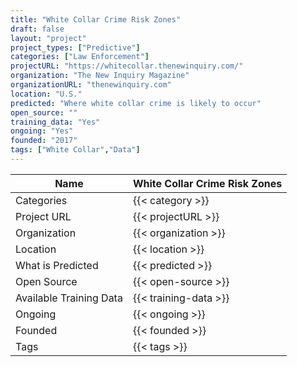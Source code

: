 ```yaml
---
title: "White Collar Crime Risk Zones"
draft: false
layout: "project"
project_types: ["Predictive"]
categories: ["Law Enforcement"]
projectURL: "https://whitecollar.thenewinquiry.com/"
organization: "The New Inquiry Magazine"
organizationURL: "thenewinquiry.com"
location: "U.S."
predicted: "Where white collar crime is likely to occur"
open_source: ""
training_data: "Yes"
ongoing: "Yes"
founded: "2017"
tags: ["White Collar","Data"]
---
```



Name                    |  White Collar Crime Risk Zones    
------------------------|----
Categories              | {{< category >}} 
Project URL             | {{< projectURL >}} 
Organization            | {{< organization >}} 
Location                | {{< location >}} 
What is Predicted       | {{< predicted >}} 
Open Source             | {{< open-source >}} 
Available Training Data | {{< training-data >}}
Ongoing                 | {{< ongoing >}} 
Founded                 | {{< founded >}} 
Tags                    | {{< tags >}} 
